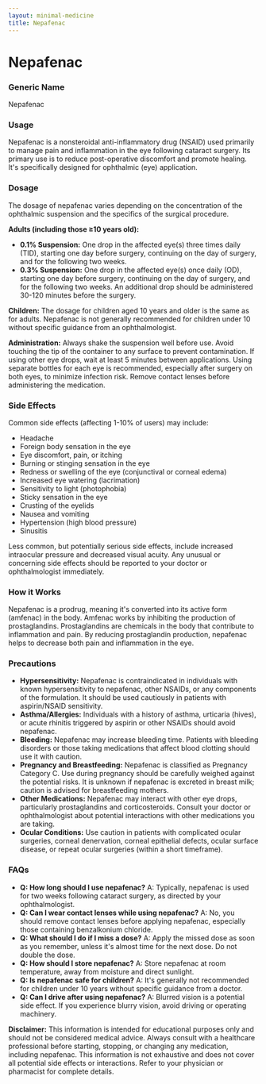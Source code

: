 ```yaml
---
layout: minimal-medicine
title: Nepafenac
---
```


# Nepafenac
### Generic Name
Nepafenac

### Usage
Nepafenac is a nonsteroidal anti-inflammatory drug (NSAID) used primarily to manage pain and inflammation in the eye following cataract surgery.  Its primary use is to reduce post-operative discomfort and promote healing.  It's specifically designed for ophthalmic (eye) application.

### Dosage
The dosage of nepafenac varies depending on the concentration of the ophthalmic suspension and the specifics of the surgical procedure.

**Adults (including those ≥10 years old):**

* **0.1% Suspension:**  One drop in the affected eye(s) three times daily (TID), starting one day before surgery, continuing on the day of surgery, and for the following two weeks.
* **0.3% Suspension:** One drop in the affected eye(s) once daily (OD), starting one day before surgery, continuing on the day of surgery, and for the following two weeks. An additional drop should be administered 30-120 minutes before the surgery.


**Children:**  The dosage for children aged 10 years and older is the same as for adults.  Nepafenac is not generally recommended for children under 10 without specific guidance from an ophthalmologist.


**Administration:**  Always shake the suspension well before use. Avoid touching the tip of the container to any surface to prevent contamination.  If using other eye drops, wait at least 5 minutes between applications.  Using separate bottles for each eye is recommended, especially after surgery on both eyes, to minimize infection risk.  Remove contact lenses before administering the medication.


### Side Effects

Common side effects (affecting 1-10% of users) may include:

* Headache
* Foreign body sensation in the eye
* Eye discomfort, pain, or itching
* Burning or stinging sensation in the eye
* Redness or swelling of the eye (conjunctival or corneal edema)
* Increased eye watering (lacrimation)
* Sensitivity to light (photophobia)
* Sticky sensation in the eye
* Crusting of the eyelids
* Nausea and vomiting
* Hypertension (high blood pressure)
* Sinusitis


Less common, but potentially serious side effects, include increased intraocular pressure and decreased visual acuity.  Any unusual or concerning side effects should be reported to your doctor or ophthalmologist immediately.


### How it Works
Nepafenac is a prodrug, meaning it's converted into its active form (amfenac) in the body.  Amfenac works by inhibiting the production of prostaglandins. Prostaglandins are chemicals in the body that contribute to inflammation and pain. By reducing prostaglandin production, nepafenac helps to decrease both pain and inflammation in the eye.


### Precautions

* **Hypersensitivity:** Nepafenac is contraindicated in individuals with known hypersensitivity to nepafenac, other NSAIDs, or any components of the formulation.  It should be used cautiously in patients with aspirin/NSAID sensitivity.
* **Asthma/Allergies:**  Individuals with a history of asthma, urticaria (hives), or acute rhinitis triggered by aspirin or other NSAIDs should avoid nepafenac.
* **Bleeding:**  Nepafenac may increase bleeding time. Patients with bleeding disorders or those taking medications that affect blood clotting should use it with caution.
* **Pregnancy and Breastfeeding:** Nepafenac is classified as Pregnancy Category C.  Use during pregnancy should be carefully weighed against the potential risks.  It is unknown if nepafenac is excreted in breast milk; caution is advised for breastfeeding mothers.
* **Other Medications:**  Nepafenac may interact with other eye drops, particularly prostaglandins and corticosteroids.  Consult your doctor or ophthalmologist about potential interactions with other medications you are taking.
* **Ocular Conditions:**  Use caution in patients with complicated ocular surgeries, corneal denervation, corneal epithelial defects, ocular surface disease, or repeat ocular surgeries (within a short timeframe).


### FAQs

* **Q: How long should I use nepafenac?**  A:  Typically, nepafenac is used for two weeks following cataract surgery, as directed by your ophthalmologist.
* **Q: Can I wear contact lenses while using nepafenac?** A: No, you should remove contact lenses before applying nepafenac, especially those containing benzalkonium chloride.
* **Q: What should I do if I miss a dose?** A:  Apply the missed dose as soon as you remember, unless it's almost time for the next dose. Do not double the dose.
* **Q: How should I store nepafenac?** A: Store nepafenac at room temperature, away from moisture and direct sunlight.
* **Q: Is nepafenac safe for children?** A:  It's generally not recommended for children under 10 years without specific guidance from a doctor.
* **Q: Can I drive after using nepafenac?** A: Blurred vision is a potential side effect. If you experience blurry vision, avoid driving or operating machinery.



**Disclaimer:** This information is intended for educational purposes only and should not be considered medical advice. Always consult with a healthcare professional before starting, stopping, or changing any medication, including nepafenac.  This information is not exhaustive and does not cover all potential side effects or interactions.  Refer to your physician or pharmacist for complete details.
